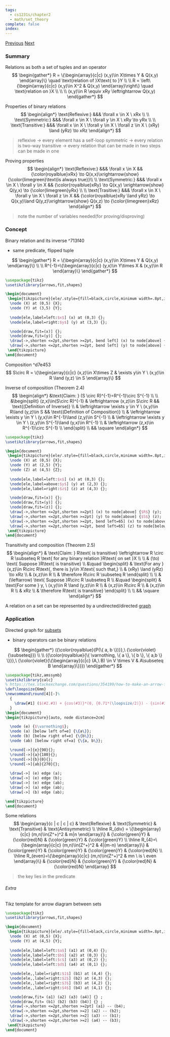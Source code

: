 ```yaml
---
tags:
  - cs1231s/chapter2
  - math/set_theory
complete: false
index:
---
```

[Previous](/labyrinth/notes/math/cs1231s/n-ary_relations)   [Next](/labyrinth/notes/math/cs1231s/equivalence_relations)
### Summary
Relations as both a set of tuples and an operator
$$
\begin{gather*}
R = \{\begin{array}{c|c} (x,y)\in X\times Y & Q(x,y) \end{array}\} \quad \text{relation of }X\text{ to }Y \\
\\
R = \left\{\begin{array}{c|c} (x,y)\in X^2 & Q(x,y) \end{array}\right\} \quad \text{relation on }X \\
\\
\\
(x,y)\in R \equiv xRy \leftrightarrow Q(x,y)
\end{gather*}
$$

Properties of binary relations
$$
\begin{align*}
\text{Reflexive:} &&& \forall x \in X \ xRx \\
\\
\text{Symmetric:} &&& \forall x \in X \ \forall y \in X \ xRy \to yRx \\
\\
\text{Transitive:} &&& \forall x \in X \ \forall y \in X \ \forall z \in X \ (xRy) \land (yRz) \to xRz
\end{align*}
$$
> reflexive -> every element has a self-loop
> symmetric -> every relation is two-way
> transitive -> every relation that can be made in two steps can be made in one

Proving properties
$$
\begin{align*}
\text{Reflexive:} &&& \forall x \in X && {\color{royalblue}xRx} \to Q(x,x)\xrightarrow{show} {\color{limegreen}\text{is always true}}\\
\\
\text{Symmetric:} &&& \forall x \in X \ \forall y \in X && {\color{royalblue}xRy} \to Q(x,y) \xrightarrow{show} Q(y,x) \to {\color{limegreen}yRx} \\
\\
\text{Trasitive:} &&& \forall x \in X \ \forall y \in X \ \forall z \in X && {\color{royalblue}xRy \land yRz} \to Q(x,y)\land Q(y,z)\xrightarrow{show} Q(x,z) \to {\color{limegreen}xRz}
\end{align*}
$$
> note the number of variables needed(for proving/disproving)
### Concept
Binary relation and its inverse ^713f40
- same predicate, flipped tuple

$$
\begin{gather*}
R = \{\begin{array}{c|c} (x,y)\in X\times Y & Q(x,y) \end{array}\} \\
\\
R^{-1}=\{\begin{array}{c|c} (y,x)\in Y\times X & (x,y)\in R \end{array}\}
\end{gather*}
$$
```tikz
\usepackage{tikz}
\usetikzlibrary{arrows,fit,shapes}

\begin{document}
 \begin{tikzpicture}[ele/.style={fill=black,circle,minimum width=.8pt,inner sep=1pt},every fit/.style={ellipse,draw,inner sep=-2pt,minimum width=1.4cm,minimum height=1.8cm}]
  \node (X) at (0,5) {X};
  \node (Y) at (3,5) {Y};
  
  \node[ele,label=left:$x$] (x) at (0,3) {};
  \node[ele,label=right:$y$] (y) at (3,3) {};

  \node[draw,fit=(x)] {};
  \node[draw,fit=(y)] {};  
  \draw[->,shorten <=2pt,shorten >=2pt, bend left] (x) to node[above] {$R$} (y);
  \draw[->,shorten <=2pt,shorten >=2pt, bend left] (y) to node[above] {$R^{-1}$} (x);
 \end{tikzpicture}
\end{document}
```

Composition ^d7e453
$$
S\circ R = \{\begin{array}{c|c} (x,z)\in X\times Z & \exists y\in Y \ (x,y)\in R \land (y,z) \in S \end{array}\}
$$

Inverse of composition (Theorem 2.4)
$$
\begin{align*}
&\text{Claim: } (S \circ R)^{-1}=R^{-1}\circ S^{-1} \\
\\
&\begin{split}
(z,x)\in(S\circ R)^{-1} & \leftrightarrow (x,z)\in S\circ R && \text{(Definition of Inverse)} \\
& \leftrightarrow \exists y \in Y \ (x,y)\in R\land (y,z)\in S && \text{(Definition of Composition)} \\
& \leftrightarrow \exists y \in Y \ (y,x)\in R^{-1}\land (z,y)\in S^{-1} \\
& \leftrightarrow \exists y \in Y \ (z,y)\in S^{-1}\land (y,x)\in R^{-1} \\
& \leftrightarrow (z,x)\in R^{-1}\circ S^{-1} \\
\end{split} \\
&& \square
\end{align*}
$$
```tikz
\usepackage{tikz}
\usetikzlibrary{arrows,fit,shapes}

\begin{document}
 \begin{tikzpicture}[ele/.style={fill=black,circle,minimum width=.8pt,inner sep=1pt},every fit/.style={ellipse,draw,inner sep=-2pt,minimum width=1.4cm,minimum height=1.8cm}]
  \node (X) at (0,5) {X};
  \node (Y) at (2,5) {Y};
  \node (Z) at (4,5) {Z};
  
  \node[ele,label=left:$x$] (x) at (0,3) {};
  \node[ele,label=above:$y$] (y) at (2,3) {};
  \node[ele,label=right:$z$] (z) at (4,3) {};

  \node[draw,fit=(x)] {};
  \node[draw,fit=(y)] {};  
  \node[draw,fit=(z)] {};  
  \draw[->,shorten <=2pt,shorten >=2pt] (x) to node[above] {$R$} (y);
  \draw[->,shorten <=2pt,shorten >=2pt] (y) to node[above] {$S$} (z);
  \draw[->,shorten <=2pt,shorten >=2pt, bend left=65] (x) to node[above] {$S\circ R$} (z);
  \draw[->,shorten <=2pt,shorten >=2pt, bend left=65] (z) to node[below] {$(S \circ R)^{-1}=R^{-1}\circ S^{-1}$} (x);
 \end{tikzpicture}
\end{document}
```

Transitivity and composition (Theorem 2.5)
$$
\begin{align*}
& \text{Claim: } R\text{ is transitive} \leftrightarrow  R \circ R \subseteq R \text{ for any binary relation }R\text{ on set }X \\
\\
& (\to) \text{ Suppose }R\text{ is transitive} \\
&\quad \begin{split}
& \text{For any }(x,z)\in R\circ R\text{, there is }y\in X\text{ such that,} \\
& (xRy) \land (yRz) \to xRz \\
& (x,z)\in R \\
& \therefore R\circ R \subseteq R
\end{split} \\
\\
& (\leftarrow) \text{ Suppose }R\circ R \subseteq R \\
&\quad \begin{split}
& \text{For some } y, \ (x,y)\in R \land (y,z)\in R \\
& (x,z)\in R\circ R \\
& (x,z)\in R \\
& xRz \\
& \therefore R\text{ is transitive}
\end{split} \\
\\
&& \square
\end{align*}
$$

A relation on a set can be represented by a undirected/directed [graph](/labyrinth/notes/math/cs1231s/graphs_of_relations)
### Application
Directed graph for [subsets](/labyrinth/notes/math/cs1231s/sets#^ca7c0d)
- binary operators can be binary relations

$$
\begin{gather*}
({\color{royalblue}{P(\{ a, b \})}},\ {\color{violet}{\subseteq}}) \\
\\
({\color{royalblue}{\{ \varnothing, \{ a \}, \{ b \}, \{ a,b \} \}}},\ {\color{violet}{\{\begin{array}{c|c} (A,\ B) \in V \times V & A\subseteq B \end{array}\}}})
\end{gather*}
$$
```tikz
\usepackage{tikz,amssymb}
\usetikzlibrary{calc}
% https://tex.stackexchange.com/questions/354199/how-to-make-an-arrow-from-a-node-to-itself-have-a-nice-arc
\def\loopsize{6mm}
\newcommand\round[4][-]%
  {
	\draw[#1] ($(#2.#3) + {cos(#3)}*(0, {0.71*(\loopsize/2)}) - {sin(#3)}*({0.71*(\loopsize/2)}, 0)$) arc (180+#3-45:180+#3-45-270:\loopsize/2) #4;
  }
\begin{document}
\begin{tikzpicture}[auto, node distance=2cm]

  \node (e) {$\varnothing$};
  \node (a) [below left of=e] {\{a\}};
  \node (b) [below right of=e] {\{b\}};
  \node (ab) [below right of=a] {\{a, b\}};

  \round[->]{e}{90}{};
  \round[->]{a}{180}{};
  \round[->]{b}{0}{};
  \round[->]{ab}{270}{};
  
  \draw[->] (e) edge (a);
  \draw[->] (e) edge (b);
  \draw[->] (e) edge (ab);
  \draw[->] (a) edge (ab);
  \draw[->] (b) edge (ab);

\end{tikzpicture}
\end{document}
```

Some relations
$$
\begin{array}{c | c | c | c} 
& \text{Reflexive} & \text{Symmetric} & \text{Transitive} & \text{Antisymmetric} \\
\hline
R_{div} = \{\begin{array}{c|c} (m,n)\in(Z^+)^2 & m|n \end{array}\} & {\color{green}Y} & {\color{red}N} & {\color{green}Y} & {\color{green}Y} \\
\hline 
R_{4}=\{\begin{array}{c|c} (m,n)\in(Z^+)^2 & 4|(m-n) \end{array}\} & {\color{green}Y} & {\color{green}Y} & {\color{green}Y} & {\color{red}N} \\
\hline
R_{even}=\{\begin{array}{c|c} (m,n)\in(Z^+)^2 & mn \ is \ even \end{array}\} & {\color{red}N} & {\color{green}Y} & {\color{red}N} & {\color{red}N}
\end{array}
$$
> the key lies in the predicate
###### Extra
Tikz template for arrow diagram between sets
```latex
\usepackage{tikz}
\usetikzlibrary{arrows,fit,shapes}

\begin{document}
 \begin{tikzpicture}[ele/.style={fill=black,circle,minimum width=.8pt,inner sep=1pt},every fit/.style={ellipse,draw,inner sep=-2pt,minimum width=1.4cm,minimum height=1.8cm}]
  \node (X) at (0,5) {X};
  \node (Y) at (4,5) {Y};
  
  \node[ele,label=left:$a$] (a1) at (0,4) {};    
  \node[ele,label=left:$b$] (a2) at (0,3) {};    
  \node[ele,label=left:$c$] (a3) at (0,2) {};
  \node[ele,label=left:$d$] (a4) at (0,1) {};

  \node[ele,,label=right:$1$] (b1) at (4,4) {};
  \node[ele,,label=right:$2$] (b2) at (4,3) {};
  \node[ele,,label=right:$3$] (b3) at (4,2) {};
  \node[ele,,label=right:$4$] (b4) at (4,1) {};

  \node[draw,fit= (a1) (a2) (a3) (a4)] {} ;
  \node[draw,fit= (b1) (b2) (b3) (b4)] {} ;  
  \draw[->,shorten <=2pt,shorten >=2pt] (a1) -- (b4);
  \draw[->,shorten <=2pt,shorten >=2] (a2) -- (b2);
  \draw[->,shorten <=2pt,shorten >=2] (a3) -- (b1);
  \draw[->,shorten <=2pt,shorten >=2] (a4) -- (b3);
 \end{tikzpicture}
\end{document} 
```
